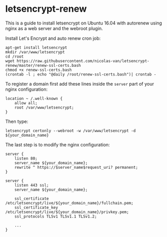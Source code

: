 # letsencrypt-renew

This is a guide to install letsencrypt on Ubuntu 16.04 with autorenew using nginx as a web server and the webroot plugin.

Install Let's Encrypt and auto renew cron job:

    apt-get install letsencrypt
    mkdir /var/www/letsencrypt
    cd /root
    wget https://raw.githubusercontent.com/nicolas-van/letsencrypt-renew/master/renew-ssl-certs.bash
    chmod +x renew-ssl-certs.bash
    (crontab -l ; echo "@daily /root/renew-ssl-certs.bash")| crontab -
    
To register a domain first add these lines inside the `server` part of your nginx configuration:

    location ~ /.well-known {
        allow all;
        root /var/www/letsencrypt;
    }

Then type:

    letsencrypt certonly --webroot -w /var/www/letsencrypt -d ${your_domain_name}

The last step is to modify the nginx configuration:

    server {
        listen 80;
        server_name ${your_domain_name};
        rewrite ^ https://$server_name$request_uri? permanent;
    }

    server {
        listen 443 ssl;
        server_name ${your_domain_name};
    
        ssl_certificate /etc/letsencrypt/live/${your_domain_name}/fullchain.pem;
        ssl_certificate_key /etc/letsencrypt/live/${your_domain_name}/privkey.pem;
        ssl_protocols TLSv1 TLSv1.1 TLSv1.2;
        
        ...
    }
